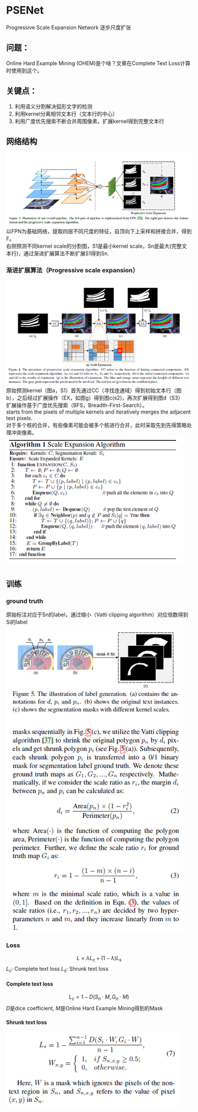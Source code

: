 # PSENet
Progressive Scale Expansion Network 逐步尺度扩张
## 问题：
Online Hard Example Mining (OHEM)是个啥？文章在Complete Text Loss计算时使用到这个。  
## 关键点：
1. 利用语义分割解决弧形文字的检测
2. 利用kernel分离相邻文本行（文本行的中心）
3. 利用广度优先搜索不断合并周围像素，扩展kernel得到完整文本行  

## 网络结构
![sparkles](Structure_of_PSENet.PNG)  
以FPN为基础网络，提取四层不同尺度的特征，自顶向下上采样和拼接合并，得到F。  
右侧预测不同kernel scale的分割图，S1是最小kernel scale，Sn是最大(完整文本行)，通过渐进扩展算法不断扩展S1得到Sn.
### 渐进扩展算法（Progressive scale expansion）
![sparkles](procedure_of_PSE.png)  
原始预测kernel（图a，S1）首先通过CC（寻找连通域）得到初始文本行（图b），之后经过扩展操作（EX，如图g）得到图c(s2)，再次扩展得到图d（S3）  
扩展操作基于广度优先搜索（BFS，Breadth-First-Search）。  
starts from the pixels of multiple kernels and iteratively merges the adjacent text pixels.  
对于多个核的合并，有些像素可能会被多个核进行合并，此时采取先到先得策略处理冲突像素。  
![sparkles](SE_Algorithm.png)  

## 训练
### ground truth
原始标注对应于Sn的label，通过缩小（Vatti clipping algorithm）对应倍数得到Si的label
![sparkles](label_of_PSENet.png)  
### Loss
$$L = λL_c + (1-λ)L_s$$
$L_c$: Complete text loss
$L_s$: Shrunk text loss
#### Complete text loss
$$L_c = 1 - D(S_n\cdot M, G_n\cdot M)$$
$D$是dice coefficient, $M$是Online Hard Example Mining得到的Mask
#### Shrunk text loss
![sparkles](Ls_loss_of_PSENet.png)
